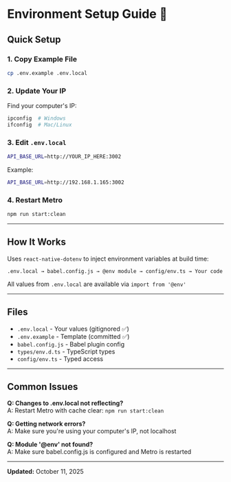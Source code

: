 # Environment Setup Guide 🔧

## Quick Setup

### 1. Copy Example File
```bash
cp .env.example .env.local
```

### 2. Update Your IP
Find your computer's IP:
```bash
ipconfig  # Windows
ifconfig  # Mac/Linux
```

### 3. Edit `.env.local`
```bash
API_BASE_URL=http://YOUR_IP_HERE:3002
```

Example:
```bash
API_BASE_URL=http://192.168.1.165:3002
```

### 4. Restart Metro
```bash
npm run start:clean
```

---

## How It Works

Uses `react-native-dotenv` to inject environment variables at build time:

```
.env.local → babel.config.js → @env module → config/env.ts → Your code
```

All values from `.env.local` are available via `import from '@env'`

---

## Files

- `.env.local` - Your values (gitignored ✅)
- `.env.example` - Template (committed ✅)
- `babel.config.js` - Babel plugin config
- `types/env.d.ts` - TypeScript types
- `config/env.ts` - Typed access

---

## Common Issues

**Q: Changes to .env.local not reflecting?**  
A: Restart Metro with cache clear: `npm run start:clean`

**Q: Getting network errors?**  
A: Make sure you're using your computer's IP, not localhost

**Q: Module '@env' not found?**  
A: Make sure babel.config.js is configured and Metro is restarted

---

**Updated:** October 11, 2025

